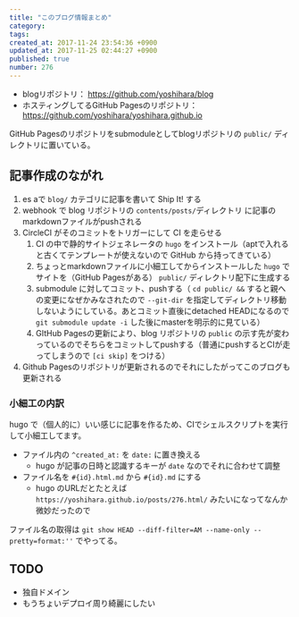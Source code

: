 ```yaml
---
title: "このブログ情報まとめ"
category: 
tags: 
created_at: 2017-11-24 23:54:36 +0900
updated_at: 2017-11-25 02:44:27 +0900
published: true
number: 276
---
```


- blogリポジトリ： https://github.com/yoshihara/blog
- ホスティングしてるGitHub Pagesのリポジトリ：https://github.com/yoshihara/yoshihara.github.io

GitHub Pagesのリポジトリをsubmoduleとしてblogリポジトリの `public/` ディレクトリに置いている。

## 記事作成のながれ

1. es aで `blog/` カテゴリに記事を書いて Ship It! する
1. webhook で blog リポジトリの `contents/posts/`ディレクトリ に記事のmarkdownファイルがpushされる
1. CircleCI がそのコミットをトリガーにして CI を走らせる
    1. CI の中で静的サイトジェネレータの `hugo` をインストール（aptで入れると古くてテンプレートが使えないので GitHub から持ってきている）
    1. ちょっとmarkdownファイルに小細工してからインストールした `hugo` でサイトを（GitHub Pagesがある） `public/` ディレクトリ配下に生成する
    1. submodule に対してコミット、pushする（ `cd public/ &&` すると親への変更になぜかみなされたので `--git-dir` を指定してディレクトリ移動しないようにしている。あとコミット直後にdetached HEADになるので `git submodule update -i` した後にmasterを明示的に見ている）
    1. GItHub Pagesの更新により、blog リポジトリの `public` の示す先が変わっているのでそちらをコミットしてpushする（普通にpushするとCIが走ってしまうので `[ci skip]` をつける）
1. Github Pagesのリポジトリが更新されるのでそれにしたがってこのブログも更新される

### 小細工の内訳

hugo で（個人的に）いい感じに記事を作るため、CIでシェルスクリプトを実行して小細工してます。

- ファイル内の `^created_at:` を `date:` に置き換える
    - hugo が記事の日時と認識するキーが `date` なのでそれに合わせて調整
- ファイル名を `#{id}.html.md` から `#{id}.md` にする
    - hugo のURLだとたとえば `https://yoshihara.github.io/posts/276.html/` みたいになってなんか微妙だったので

ファイル名の取得は `git show HEAD --diff-filter=AM --name-only --pretty=format:''` でやってる。

## TODO

- 独自ドメイン
- もうちょいデプロイ周り綺麗にしたい
